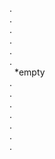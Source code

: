  .   
    .  
      .  
        .  
          .  
            .  
&#160;      *empty  
              .  
                .  
                  .  
                    .  
                      .  
                        .  
                          .  
